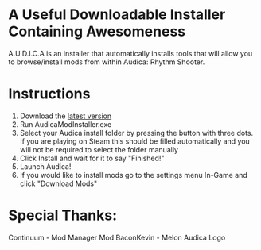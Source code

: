 # A Useful Downloadable Installer Containing Awesomeness
A.U.D.I.C.A is an installer that automatically installs tools that will allow you to browse/install mods from within Audica: Rhythm Shooter.

# Instructions
1) Download the [latest version](https://github.com/MeepsKitten/AUsefulDownloadableInstallerContainingAwesomeness/releases/latest)
2) Run AudicaModInstaller.exe
3) Select your Audica install folder by pressing the button with three dots. If you are playing on Steam this should be filled automatically and you will not be required to select the folder manually
4) Click Install and wait for it to say "Finished!"
5) Launch Audica!
6) If you would like to install mods go to the settings menu In-Game and click "Download Mods"

# Special Thanks:
Continuum - Mod Manager Mod
BaconKevin - Melon Audica Logo
